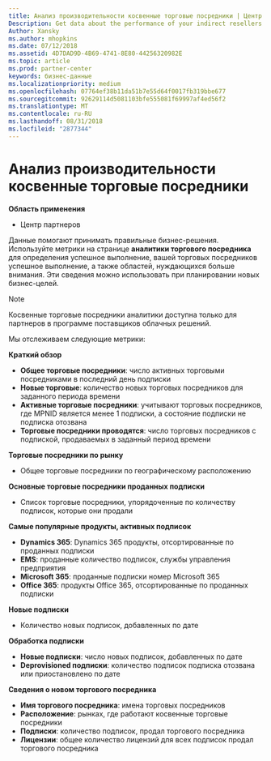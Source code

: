```yaml
---
title: Анализ производительности косвенные торговые посредники | Центр партнеров
Description: Get data about the performance of your indirect resellers.
Author: Xansky
ms.author: mhopkins
ms.date: 07/12/2018
ms.assetid: 4D7DAD9D-4B69-4741-8E80-44256320982E
ms.topic: article
ms.prod: partner-center
keywords: бизнес-данные
ms.localizationpriority: medium
ms.openlocfilehash: 07764ef38b11da51b7e55d64f0017fb319bbe677
ms.sourcegitcommit: 92629114d5081103bfe555081f69997af4ed56f2
ms.translationtype: MT
ms.contentlocale: ru-RU
ms.lasthandoff: 08/31/2018
ms.locfileid: "2877344"
---
```

# <a name="analyze-indirect-resellers-performance"></a>Анализ производительности косвенные торговые посредники 

**Область применения**
- Центр партнеров

Данные помогают принимать правильные бизнес-решения. Используйте метрики на странице **аналитики торгового посредника** для определения успешное выполнение, вашей торговых посредников успешное выполнение, а также областей, нуждающихся больше внимания. Эти сведения можно использовать при планировании новых бизнес-целей.

> [!NOTE]
> Косвенные торговые посредники аналитики доступна только для партнеров в программе поставщиков облачных решений.

Мы отслеживаем следующие метрики:

**Краткий обзор**  
 - **Общее торговые посредники**: число активных торговыми посредниками в последний день подписки  
 - **Новые торговые**: количество новых торговых посредников для заданного периода времени  
 - **Активные торговые посредники**: учитывают торговых посредников, где MPNID является менее 1 подписки, а состояние подписки не подписка отозвана  
 - **Торговые посредники проводятся**: число торговых посредников с подпиской, продаваемых в заданный период времени  

**Торговые посредники по рынку**  
 - Общее торговые посредники по географическому расположению  

**Основные торговые посредники проданных подписки**
 - Список торговые посредники, упорядоченные по количеству подписок, которые они продали  

**Самые популярные продукты, активных подписок**  
 - **Dynamics 365**: Dynamics 365 продукты, отсортированные по проданных подписки  
 - **EMS**: проданные количество подписок, службы управления предприятия  
 - **Microsoft 365**: проданные подписки номер Microsoft 365  
 - **Office 365**: продукты Office 365, отсортированные по проданных подписки  

**Новые подписки**  
 - Количество новых подписок, добавленных по дате  

**Обработка подписки**  
 - **Новые подписки**: число новых подписок, добавленных по дате  
 - **Deprovisioned подписки**: количество подписок подписка отозвана или приостановлено по дате  

**Сведения о новом торгового посредника**  
 - **Имя торгового посредника**: имена торговых посредников  
 - **Расположение**: рынках, где работают косвенные торговые посредники  
 - **Подписки**: количество подписок, продал торгового посредника  
 - **Лицензии**: общее количество лицензий для всех подписок продал торгового посредника  
  
  